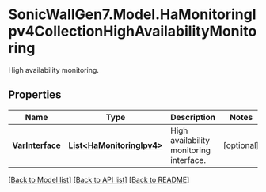 # SonicWallGen7.Model.HaMonitoringIpv4CollectionHighAvailabilityMonitoring
High availability monitoring.

## Properties

Name | Type | Description | Notes
------------ | ------------- | ------------- | -------------
**VarInterface** | [**List&lt;HaMonitoringIpv4&gt;**](HaMonitoringIpv4.md) | High availability monitoring interface. | [optional] 

[[Back to Model list]](../README.md#documentation-for-models) [[Back to API list]](../README.md#documentation-for-api-endpoints) [[Back to README]](../README.md)

